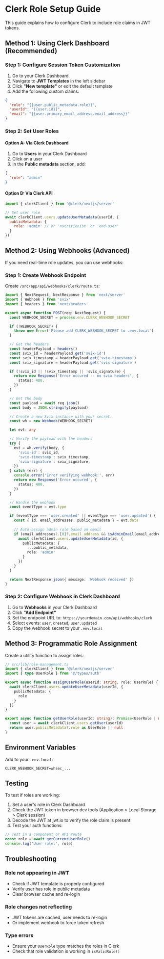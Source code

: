 # Clerk Role Setup Guide

This guide explains how to configure Clerk to include role claims in JWT tokens.

## Method 1: Using Clerk Dashboard (Recommended)

### Step 1: Configure Session Token Customization

1. Go to your Clerk Dashboard
2. Navigate to **JWT Templates** in the left sidebar
3. Click **"New template"** or edit the default template
4. Add the following custom claims:

```json
{
  "role": "{{user.public_metadata.role}}",
  "userId": "{{user.id}}",
  "email": "{{user.primary_email_address.email_address}}"
}
```

### Step 2: Set User Roles

#### Option A: Via Clerk Dashboard
1. Go to **Users** in your Clerk Dashboard
2. Click on a user
3. In the **Public metadata** section, add:
```json
{
  "role": "admin"
}
```

#### Option B: Via Clerk API
```javascript
import { clerkClient } from '@clerk/nextjs/server'

// Set user role
await clerkClient.users.updateUserMetadata(userId, {
  publicMetadata: {
    role: 'admin' // or 'nutritionist' or 'end-user'
  }
})
```

## Method 2: Using Webhooks (Advanced)

If you need real-time role updates, you can use webhooks:

### Step 1: Create Webhook Endpoint

Create `/src/app/api/webhooks/clerk/route.ts`:

```typescript
import { NextRequest, NextResponse } from 'next/server'
import { Webhook } from 'svix'
import { headers } from 'next/headers'

export async function POST(req: NextRequest) {
  const WEBHOOK_SECRET = process.env.CLERK_WEBHOOK_SECRET

  if (!WEBHOOK_SECRET) {
    throw new Error('Please add CLERK_WEBHOOK_SECRET to .env.local')
  }

  // Get the headers
  const headerPayload = headers()
  const svix_id = headerPayload.get('svix-id')
  const svix_timestamp = headerPayload.get('svix-timestamp')
  const svix_signature = headerPayload.get('svix-signature')

  if (!svix_id || !svix_timestamp || !svix_signature) {
    return new Response('Error occured -- no svix headers', {
      status: 400,
    })
  }

  // Get the body
  const payload = await req.json()
  const body = JSON.stringify(payload)

  // Create a new Svix instance with your secret.
  const wh = new Webhook(WEBHOOK_SECRET)

  let evt: any

  // Verify the payload with the headers
  try {
    evt = wh.verify(body, {
      'svix-id': svix_id,
      'svix-timestamp': svix_timestamp,
      'svix-signature': svix_signature,
    })
  } catch (err) {
    console.error('Error verifying webhook:', err)
    return new Response('Error occured', {
      status: 400,
    })
  }

  // Handle the webhook
  const eventType = evt.type

  if (eventType === 'user.created' || eventType === 'user.updated') {
    const { id, email_addresses, public_metadata } = evt.data
    
    // Auto-assign admin role based on email
    if (email_addresses?.[0]?.email_address && isAdminEmail(email_addresses[0].email_address)) {
      await clerkClient.users.updateUserMetadata(id, {
        publicMetadata: {
          ...public_metadata,
          role: 'admin'
        }
      })
    }
  }

  return NextResponse.json({ message: 'Webhook received' })
}
```

### Step 2: Configure Webhook in Clerk Dashboard

1. Go to **Webhooks** in your Clerk Dashboard
2. Click **"Add Endpoint"**
3. Set the endpoint URL to: `https://yourdomain.com/api/webhooks/clerk`
4. Select events: `user.created`, `user.updated`
5. Copy the webhook secret to your `.env.local`

## Method 3: Programmatic Role Assignment

Create a utility function to assign roles:

```typescript
// src/lib/role-management.ts
import { clerkClient } from '@clerk/nextjs/server'
import { type UserRole } from '@/types/auth'

export async function assignUserRole(userId: string, role: UserRole) {
  await clerkClient.users.updateUserMetadata(userId, {
    publicMetadata: {
      role
    }
  })
}

export async function getUserRole(userId: string): Promise<UserRole | null> {
  const user = await clerkClient.users.getUser(userId)
  return user.publicMetadata?.role as UserRole || null
}
```

## Environment Variables

Add to your `.env.local`:

```env
CLERK_WEBHOOK_SECRET=whsec_...
```

## Testing

To test if roles are working:

1. Set a user's role in Clerk Dashboard
2. Check the JWT token in browser dev tools (Application > Local Storage > Clerk session)
3. Decode the JWT at jwt.io to verify the role claim is present
4. Test your auth functions:

```typescript
// Test in a component or API route
const role = await getCurrentUserRole()
console.log('User role:', role)
```

## Troubleshooting

### Role not appearing in JWT
- Check if JWT template is properly configured
- Verify user has role in public metadata
- Clear browser cache and re-login

### Role changes not reflecting
- JWT tokens are cached, user needs to re-login
- Or implement webhook to force token refresh

### Type errors
- Ensure your `UserRole` type matches the roles in Clerk
- Check that role validation is working in `isValidRole()`
